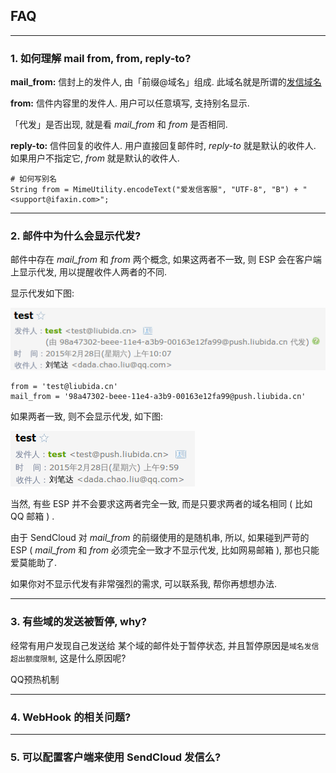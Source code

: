 
## FAQ

- - -

### 1. 如何理解 mail from, from, reply-to?

**mail_from:** 信封上的发件人, 由「前缀@域名」组成. 此域名就是所谓的[发信域名](../guide/base.md#_3)
 
**from:** 信件内容里的发件人. 用户可以任意填写, 支持别名显示.

「代发」是否出现, 就是看 *mail_from* 和 *from* 是否相同.

**reply-to:** 信件回复的收件人. 用户直接回复邮件时, *reply-to* 就是默认的收件人. 如果用户不指定它, *from* 就是默认的收件人.

    # 如何写别名
    String from = MimeUtility.encodeText("爱发信客服", "UTF-8", "B") + "<support@ifaxin.com>";

- - -

### 2. 邮件中为什么会显示代发?

邮件中存在 *mail_from* 和 *from* 两个概念, 如果这两者不一致, 则 ESP 会在客户端上显示代发, 用以提醒收件人两者的不同.

显示代发如下图: 

![pic](../resources/domain_liubida.cn.png)

    from = 'test@liubida.cn'
    mail_from = '98a47302-beee-11e4-a3b9-00163e12fa99@push.liubida.cn'

如果两者一致, 则不会显示代发, 如下图: 

![pic](../resources/domain_push.liubida.cn.png)

当然, 有些 ESP 并不会要求这两者完全一致, 而是只要求两者的域名相同 ( 比如 QQ 邮箱 ) .

由于 SendCloud 对 *mail_from* 的前缀使用的是随机串, 所以, 如果碰到严苛的 ESP ( *mail_from* 和 *from* 必须完全一致才不显示代发, 比如网易邮箱 ), 那也只能爱莫能助了.

如果你对不显示代发有非常强烈的需求, 可以联系我, 帮你再想想办法.

- - -

### 3. 有些域的发送被暂停, why?

经常有用户发现自己发送给 某个域的邮件处于暂停状态, 并且暂停原因是`域名发信超出额度限制`, 这是什么原因呢?

QQ预热机制

- - -

### 4. WebHook 的相关问题?

- - -

### 5. 可以配置客户端来使用 SendCloud 发信么?

